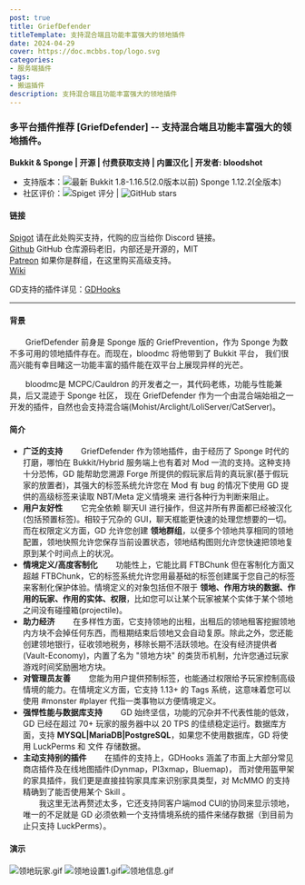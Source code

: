 ```yaml
---
post: true
title: GriefDefender
titleTemplate: 支持混合端且功能丰富强大的领地插件
date: 2024-04-29
cover: https://doc.mcbbs.top/logo.svg
categories:
- 服务端插件
tags:
- 搬运插件
description: 支持混合端且功能丰富强大的领地插件
---
```



### 多平台插件推荐 [GriefDefender] -- 支持混合端且功能丰富强大的领地插件。

**Bukkit & Sponge | 开源 | 付费获取支持 | 内置汉化 | 开发者: bloodshot**

* 支持版本：![最新](https://img.shields.io/spiget/tested-versions/68900?label=2.0%E4%BB%A5%E4%B8%8A&style=flat-square) Bukkit 1.8-1.16.5(2.0版本以前)  Sponge 1.12.2(全版本)
* 社区评价：![Spiget 评分](https://img.shields.io/spiget/rating/68900?label=Spigot%20%E8%AF%84%E5%88%86&style=flat-square)  | ![GitHub stars](https://img.shields.io/github/stars/bloodmc/GriefDefender?label=Github%20%E6%94%B6%E8%97%8F&style=flat-square)


#### 链接

[Spigot](https://www.spigotmc.org/resources/68900/) 请在此处购买支持，代购的应当给你 Discord 链接。
<br>[Github](https://github.com/bloodmc/GriefDefender) GitHub 仓库源码老旧，内部还是开源的，MIT
<br>[Patreon](https://www.patreon.com/bloodmc) 如果你是群组，在这里购买高级支持。
<br>[Wiki](https://github.com/bloodmc/GriefDefender/wiki)

GD支持的插件详见：[GDHooks](https://github.com/bloodmc/GDHooks)

---

#### 背景

&emsp;&emsp;GriefDefender 前身是 Sponge 版的 GriefPrevention，作为 Sponge 为数不多可用的领地插件存在。而现在，bloodmc 将他带到了 Bukkit 平台，
我们很高兴能有幸目睹这一功能丰富的插件能在双平台上展现异样的光芒。

&emsp;&emsp;bloodmc是 MCPC/Cauldron 的开发者之一，其代码老练，功能与性能兼具，后又混迹于 Sponge 社区，
现在 GriefDefender 作为一个由混合端始祖之一开发的插件，自然也会支持混合端(Mohist/Arclight/LoliServer/CatServer)。


#### 简介
- **广泛的支持**
&emsp;&emsp;GriefDefender 作为领地插件，由于经历了 Sponge 时代的打磨，哪怕在 Bukkit/Hybrid 服务端上也有着对 Mod 一流的支持。这种支持十分恐怖，GD 能帮助您溯源 Forge 所提供的假玩家后背的真玩家(基于假玩家的放置者)，其强大的标签系统允许您在 Mod 有 bug 的情况下使用 GD 提供的高级标签来读取 NBT/Meta 定义情境来
进行各种行为判断来阻止。
- **用户友好性**
&emsp;&emsp;它完全依赖 聊天UI 进行操作，但这并所有界面都已经被汉化(包括预置标签)。相较于冗杂的 GUI，聊天框能更快速的处理您想要的一切。而在权限定义方面，GD 允许您创建 **领地群组**，以便多个领地共享相同的领地配置，领地快照允许您保存当前设置状态，领地结构图则允许您快速把领地复原到某个时间点上的状况。
- **情境定义/高度客制化**
&emsp;&emsp;功能性上，它能比肩 FTBChunk 但在客制化方面又超越 FTBChunk，它的标签系统允许您用最基础的标签创建属于您自己的标签来客制化保护体验。情境定义的对象包括但不限于 **领地、作用方块的数据、作用的玩家、作用的实体、权限**，比如您可以让某个玩家被某个实体于某个领地之间没有碰撞箱(projectile)。
- **助力经济**
&emsp;&emsp;在多样性方面，它支持领地的出租，出租后的领地租客挖掘领地内方块不会掉任何东西，而租期结束后领地又会自动复原。除此之外，您还能创建领地银行，征收领地税务，移除长期不活跃领地。在没有经济提供者(Vault-Economy)，内置了名为 "领地方块" 的类货币机制，允许您通过玩家游戏时间奖励圈地方块。
- **对管理员友善**
&emsp;&emsp;您能为用户提供预制标签，也能通过权限给予玩家控制高级情境的能力。在情境定义方面，它支持 1.13+ 的 Tags 系统，这意味着您可以使用 #monster #player 代指一类事物以方便情境定义。
- **强悍性能与数据库支持**
&emsp;&emsp;GD 始终坚信，功能的冗杂并不代表性能的低效，GD 已经在超过 70+ 玩家的服务器中以 20 TPS 的佳绩稳定运行。数据库方面，支持 **MYSQL|MariaDB|PostgreSQL**，如果您不使用数据库，GD 将使用 LuckPerms 和 文件 存储数据。
- **主动支持别的插件**
&emsp;&emsp;在插件的支持上，GDHooks 涵盖了市面上大部分常见商店插件及在线地图插件(Dynmap，Pl3xmap，Bluemap)，
而对使用盔甲架的家具插件，我们更是直接挂钩家具库来识别家具类型，对 McMMO 的支持精确到了能否使用某个 Skill 。
<br>&emsp;&emsp;我这里无法再赘述太多，它还支持同客户端mod CUI的协同来显示领地，唯一的不足就是 GD 必须依赖一个支持情境系统的插件来储存数据（到目前为止只支持 LuckPerms）。

#### 演示
![领地玩家.gif](https://i.loli.net/2021/10/03/IguG1czZXjP7ke3.gif)
![领地设置1.gif](https://i.loli.net/2021/10/03/OmxSB8uT3tjvHfM.gif)![领地信息.gif](https://i.loli.net/2021/10/03/wd3XWgsEyhGHmM9.gif)
